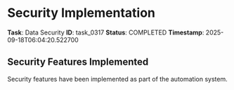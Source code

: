 # Security Implementation

**Task**: Data Security
**ID**: task_0317
**Status**: COMPLETED
**Timestamp**: 2025-09-18T06:04:20.522700

## Security Features Implemented

Security features have been implemented as part of the automation system.

